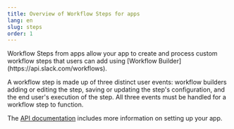 ```yaml
---
title: Overview of Workflow Steps for apps
lang: en
slug: steps
order: 1
---
```


<div class="section-content">
Workflow Steps from apps allow your app to create and process custom workflow steps that users can add using [Workflow Builder](https://api.slack.com/workflows).

A workflow step is made up of three distinct user events: workflow builders adding or editing the step, saving or updating the step's configuration, and the end user's execution of the step. All three events must be handled for a workflow step to function.

The [API documentation](https://api.slack.com/workflows/steps) includes more information on setting up your app.

</div>
